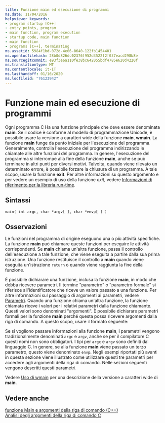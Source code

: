 ```yaml
---
title: Funzione main ed esecuzione di programmi
ms.date: 11/04/2016
helpviewer_keywords:
- program startup [C++]
- entry points, program
- main function, program execution
- startup code, main function
- main function
- programs [C++], terminating
ms.assetid: 5984f1bd-072d-4e06-8640-122fb1454401
ms.openlocfilehash: 28b0d826dc02376f952d3522f2f037eacd298b8e
ms.sourcegitcommit: e93f3e6a110fe38bc642055bdf4785e620d4220f
ms.translationtype: MT
ms.contentlocale: it-IT
ms.lasthandoff: 01/16/2020
ms.locfileid: "76123942"
---
```

# <a name="main-function-and-program-execution"></a>Funzione main ed esecuzione di programmi

Ogni programma C Ha una funzione principale che deve essere denominata **main**. Se il codice è conforme al modello di programmazione Unicode, è possibile usare la versione a caratteri wide della funzione **main**, **wmain**. La funzione **main** funge da punto iniziale per l'esecuzione del programma. Generalmente, controlla l'esecuzione del programma indirizzando le chiamate alle altre funzioni del programma. In genere, l'esecuzione del programma si interrompe alla fine della funzione **main**, anche se può terminare in altri punti per diversi motivi. Talvolta, quando viene rilevato un determinato errore, è possibile forzare la chiusura di un programma. A tale scopo, usare la funzione **exit**. Per altre informazioni su questo argomento e per vedere un esempio di uso della funzione *exit*, vedere [Informazioni di riferimento per la libreria run-time](../c-runtime-library/reference/exit-exit-exit.md).

## <a name="syntax"></a>Sintassi

```
main( int argc, char *argv[ ], char *envp[ ] )
```

## <a name="remarks"></a>Osservazioni

Le funzioni nel programma di origine eseguono una o più attività specifiche. La funzione **main** può chiamare queste funzioni per eseguire le attività corrispondenti. Se **main** chiama un'altra funzione, passa il controllo dell'esecuzione a tale funzione, che viene eseguita a partire dalla sua prima istruzione. Una funzione restituisce il controllo a **main** quando viene eseguita un'istruzione `return` o quando viene raggiunta la fine della funzione.

È possibile dichiarare una funzione, inclusa la funzione **main**, in modo che debba ricevere parametri. Il termine "parametro" o "parametro formale" si riferisce all'identificatore che riceve un valore passato a una funzione. Per altre informazioni sul passaggio di argomenti ai parametri, vedere [Parametri](../c-language/parameters.md). Quando una funzione chiama un'altra funzione, la funzione chiamata riceve i valori per i relativi parametri dalla funzione chiamante. Questi valori sono denominati "argomenti". È possibile dichiarare parametri formali per la funzione **main** perché questa possa ricevere argomenti dalla riga di comando. A questo scopo, usare il formato seguente:

Se si vogliono passare informazioni alla funzione **main**, i parametri vengono tradizionalmente denominati `argc` e `argv`, anche se per il compilatore C questi nomi non sono obbligatori. I tipi per `argc` e `argv` sono definiti dal linguaggio C. In genere, se alla funzione **main** viene passato un terzo parametro, questo viene denominato `envp`. Negli esempi riportati più avanti in questa sezione viene illustrato come utilizzare questi tre parametri per accedere agli argomenti della riga di comando. Nelle sezioni seguenti vengono descritti questi parametri.

Vedere [Uso di wmain](../c-language/using-wmain.md) per una descrizione della versione a caratteri wide di **main**.

## <a name="see-also"></a>Vedere anche

[funzione Main e argomenti della riga di comando (C++)](../cpp/main-function-command-line-args.md)\
[Analisi degli argomenti della riga di comando C](../c-language/parsing-c-command-line-arguments.md)
